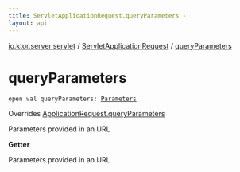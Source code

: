 ```yaml
---
title: ServletApplicationRequest.queryParameters - 
layout: api
---
```


<div class='api-docs-breadcrumbs'><a href="../index.html">io.ktor.server.servlet</a> / <a href="index.html">ServletApplicationRequest</a> / <a href="./query-parameters.html">queryParameters</a></div>

# queryParameters

<div class="signature"><code><span class="keyword">open</span> <span class="keyword">val </span><span class="identifier">queryParameters</span><span class="symbol">: </span><a href="../../io.ktor.http/-parameters/index.html"><span class="identifier">Parameters</span></a></code></div>

Overrides <a href="../../io.ktor.request/-application-request/query-parameters.html">ApplicationRequest.queryParameters</a>

Parameters provided in an URL

**Getter**

Parameters provided in an URL

